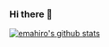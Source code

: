 ### Hi there 👋

<!--
**emahiro/emahiro** is a ✨ _special_ ✨ repository because its `README.md` (this file) appears on your GitHub profile.

Here are some ideas to get you started:

- 🔭 I’m currently working on ...
- 🌱 I’m currently learning ...
- 👯 I’m looking to collaborate on ...
- 🤔 I’m looking for help with ...
- 💬 Ask me about ...
- 📫 How to reach me: ...
- 😄 Pronouns: ...
- ⚡ Fun fact: ...
-->

[![emahiro's github stats](https://github-readme-stats-beige-zeta-94.vercel.app/api?username=emahiro&show_icons=true?count_private=true)](https://github-readme-stats-beige-zeta-94.vercel.app/api?username=emahiro&show_icons=true?count_private=true)
